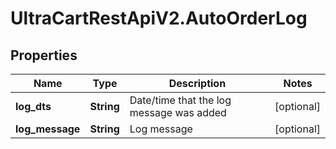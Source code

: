 # UltraCartRestApiV2.AutoOrderLog

## Properties

Name | Type | Description | Notes
------------ | ------------- | ------------- | -------------
**log_dts** | **String** | Date/time that the log message was added | [optional] 
**log_message** | **String** | Log message | [optional] 


